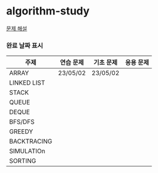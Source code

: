 # algorithm-study

[문제 해설](https://velog.io/@gracemjy)

### 완료 날짜 표시
| 주제                  | 연습 문제    | 기초 문제       | 응용 문제 |
|-------------------|----------|-------------|-------|
| ARRAY             | 23/05/02 | 23/05/02 |       |
| LINKED LIST       |   |   |       |
| STACK             |   |   |       |
| QUEUE             |   |   |       |
| DEQUE             |   |   |       |
| BFS/DFS           |   |   |       |
| GREEDY            |   |   |       |
| BACKTRACING       |   |   |       |
| SIMULATIOn        |   |   |       |
| SORTING           |   |   |       |
